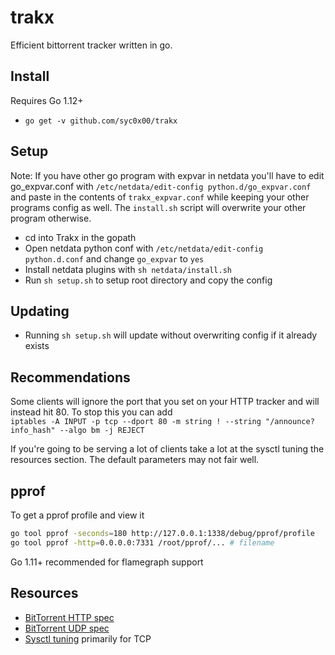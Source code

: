 # trakx

Efficient bittorrent tracker written in go.

## Install

Requires Go 1.12+

* `go get -v github.com/syc0x00/trakx`

## Setup

Note: If you have other go program with expvar in netdata you'll have to edit go_expvar.conf with `/etc/netdata/edit-config python.d/go_expvar.conf` and paste in the contents of `trakx_expvar.conf` while keeping your other programs config as well. The `install.sh` script will overwrite your other program otherwise.

* cd into Trakx in the gopath
* Open netdata python conf with `/etc/netdata/edit-config python.d.conf` and change `go_expvar` to `yes`
* Install netdata plugins with `sh netdata/install.sh`
* Run `sh setup.sh` to setup root directory and copy the config

## Updating

* Running `sh setup.sh` will update without overwriting config if it already exists

## Recommendations

Some clients will ignore the port that you set on your HTTP tracker and will instead hit 80. To stop this you can add  
`iptables -A INPUT -p tcp --dport 80 -m string ! --string "/announce?info_hash" --algo bm -j REJECT`

If you're going to be serving a lot of clients take a lot at the sysctl tuning the resources section. The default parameters may not fair well.

## pprof

To get a pprof profile and view it

```bash
go tool pprof -seconds=180 http://127.0.0.1:1338/debug/pprof/profile
go tool pprof -http=0.0.0.0:7331 /root/pprof/... # filename
```

Go 1.11+ recommended for flamegraph support

## Resources

* [BitTorrent HTTP spec](https://wiki.theory.org/index.php/BitTorrentSpecification)
* [BitTorrent UDP spec](https://www.libtorrent.org/udp_tracker_protocol.html)
* [Sysctl tuning](https://wiki.mikejung.biz/Sysctl_tweaks) primarily for TCP

